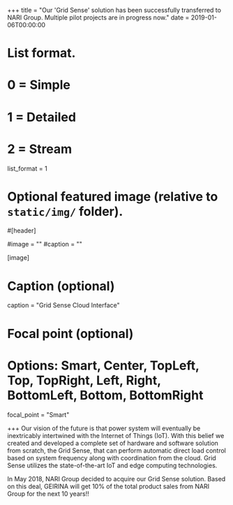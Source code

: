 +++
title = "Our 'Grid Sense' solution has been successfully transferred to NARI Group. Multiple pilot projects are in progress now."
date = 2019-01-06T00:00:00

# List format.
#   0 = Simple
#   1 = Detailed
#   2 = Stream
list_format = 1

# Optional featured image (relative to `static/img/` folder).
#[header]

#image = ""
#caption = ""

[image]
  # Caption (optional)
  caption = "Grid Sense Cloud Interface"
  
  # Focal point (optional)
  # Options: Smart, Center, TopLeft, Top, TopRight, Left, Right, BottomLeft, Bottom, BottomRight
  focal_point = "Smart"

+++
Our vision of the future is that power system will eventually be inextricably intertwined with the Internet of Things (IoT). With this belief we created and developed a complete set of hardware and software solution from scratch, the Grid Sense, that can perform automatic direct load control based on system frequency along with coordination from the cloud. Grid Sense utilizes the state-of-the-art IoT and edge computing technologies.

In May 2018, NARI Group decided to acquire our Grid Sense solution. Based on this deal, GEIRINA will get 10% of the total product sales from NARI Group for the next 10 years!!

